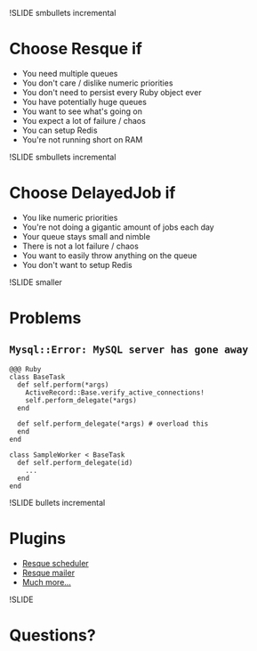 !SLIDE smbullets incremental

# Choose Resque if

* You need multiple queues
* You don't care / dislike numeric priorities
* You don't need to persist every Ruby object ever
* You have potentially huge queues
* You want to see what's going on
* You expect a lot of failure / chaos
* You can setup Redis
* You're not running short on RAM

!SLIDE smbullets incremental

# Choose DelayedJob if

* You like numeric priorities
* You're not doing a gigantic amount of jobs each day
* Your queue stays small and nimble
* There is not a lot failure / chaos
* You want to easily throw anything on the queue
* You don't want to setup Redis

!SLIDE smaller

# Problems

## `Mysql::Error: MySQL server has gone away`

    @@@ Ruby
    class BaseTask
      def self.perform(*args)
        ActiveRecord::Base.verify_active_connections!
        self.perform_delegate(*args)
      end

      def self.perform_delegate(*args) # overload this
      end
    end

    class SampleWorker < BaseTask
      def self.perform_delegate(id)
        ...
      end
    end

!SLIDE bullets incremental

# Plugins

* [Resque scheduler](https://github.com/bvandenbos/resque-scheduler)
* [Resque mailer](https://github.com/zapnap/resque_mailer)
* [Much more...](https://github.com/defunkt/resque/wiki/plugins)

!SLIDE 

# Questions?
